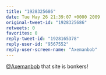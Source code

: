 ```yaml
---
title: "1928325686"
date: Tue May 26 21:39:07 +0000 2009
original-tweet-id: "1928325686"
retweets: 0
favorites: 0
reply-tweet-id: "1928165378"
reply-user-id: "9567552"
reply-user-screen-name: "Axemanbob"
---
```

<a href="https://twitter.com/Axemanbob">@Axemanbob</a> that site is bonkers!
